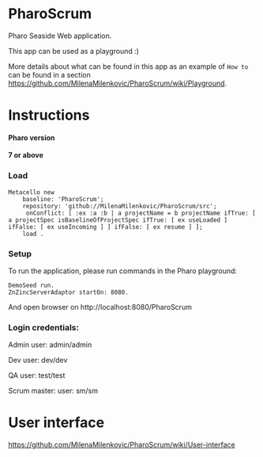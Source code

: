 # PharoScrum

Pharo Seaside Web application. 

This app can be used as a playground :)

More details about what can be found in this app as an example of `How to` can be found in a section https://github.com/MilenaMilenkovic/PharoScrum/wiki/Playground.

# Instructions

#### Pharo version

**7 or above**

### Load

```
Metacello new
    baseline: 'PharoScrum';
    repository: 'github://MilenaMilenkovic/PharoScrum/src';
	 onConflict: [ :ex :a :b | a projectName = b projectName ifTrue: [ a projectSpec isBaselineOfProjectSpec ifTrue: [ ex useLoaded ] ifFalse: [ ex useIncoming ] ] ifFalse: [ ex resume ] ];
    load .
```

### Setup

To run the application, please run commands in the Pharo playground:

```
DemoSeed run.
ZnZincServerAdaptor startOn: 8080.
```
And open browser on http://localhost:8080/PharoScrum

### Login credentials:

Admin user: admin/admin

Dev user:   dev/dev

QA user: test/test

Scrum master: user: sm/sm


# User interface

https://github.com/MilenaMilenkovic/PharoScrum/wiki/User-interface


